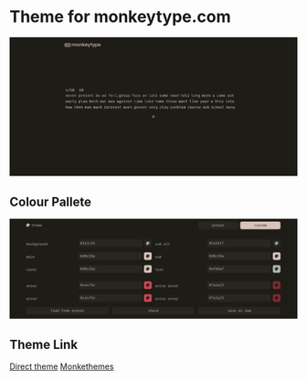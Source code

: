 # Theme for monkeytype.com

![thumb](../_screenshots/monkeytype.png)  
  
## Colour Pallete 
![preview](../_screenshots/monkeytype_colours.png)

## Theme Link
[Direct theme](https://monkeytype.com?customTheme=eyJjIjpbIiMxZTFjMTYiLCIjZDhjMmJhIiwiI2Q4YzJiYSIsIiNkOGMyYmEiLCIjMmEyNjFmIiwiI2FmYjZhZiIsIiNjYTQ3NTQiLCIjN2UyYTMzIiwiI2NhNDc1NCIsIiM3ZTJhMzMiXSwiaSI6IiIsInMiOiJjb3ZlciIsImYiOlswLDEsMSwxLDFdfQ==)
[Monkethemes](https://monkethemes.com/theme/666fe47eeab84d39921bcf29)
